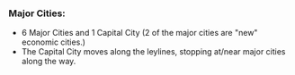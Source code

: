 
### Major Cities:

- 6 Major Cities and 1 Capital City (2 of the major cities are "new" economic cities.)
- The Capital City moves along the leylines, stopping at/near major cities along the way. 